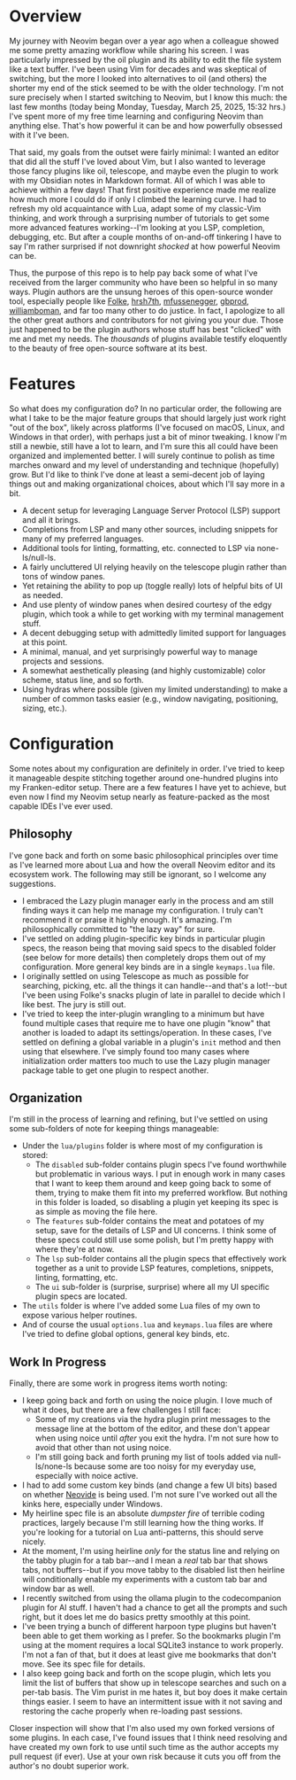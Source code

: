 # Overview

My journey with Neovim began over a year ago when a colleague showed me some pretty amazing workflow while sharing his screen. I was particularly impressed by the oil plugin and its ability to edit the file system like a text buffer. I've been using Vim for decades and was skeptical of switching, but the more I looked into alternatives to oil (and others) the shorter my end of the stick seemed to be with the older technology. I'm not sure precisely when I started switching to Neovim, but I know this much: the last few months (today being Monday, Tuesday, March 25, 2025, 15:32 hrs.) I've spent more of my free time learning and configuring Neovim than anything else. That's how powerful it can be and how powerfully obsessed with it I've been.

That said, my goals from the outset were fairly minimal: I wanted an editor that did all the stuff I've loved about Vim, but I also wanted to leverage those fancy plugins like oil, telescope, and maybe even the plugin to work with my Obsidian notes in Markdown format. All of which I was able to achieve within a few days! That first positive experience made me realize how much more I could do if only I climbed the learning curve. I had to refresh my old acquaintance with Lua, adapt some of my classic-Vim thinking, and work through a surprising number of tutorials to get some more advanced features working--I'm looking at you LSP, completion, debugging, etc. But after a couple months of on-and-off tinkering I have to say I'm rather surprised if not downright *shocked* at how powerful Neovim can be.

Thus, the purpose of this repo is to help pay back some of what I've received from the larger community who have been so helpful in so many ways. Plugin authors are the unsung heroes of this open-source wonder tool, especially people like [Folke](https://github.com/folke), [hrsh7th](https://github.com/hrsh7th), [mfussenegger](https://github.com/mfussenegger), [gbprod](https://github.com/gbprod), [williamboman](https://github.com/williamboman), and far too many other to do justice. In fact, I apologize to all the other great authors and contributors for not giving you your due. Those just happened to be the plugin authors whose stuff has best "clicked" with me and met my needs. The *thousands* of plugins available testify eloquently to the beauty of free open-source software at its best.

# Features

So what does my configuration do? In no particular order, the following are what I take to be the major feature groups that should largely just work right "out of the box", likely across platforms (I've focused on macOS, Linux, and Windows in that order), with perhaps just a bit of minor tweaking. I know I'm still a newbie, still have a lot to learn, and I'm sure this all could have been organized and implemented better. I will surely continue to polish as time marches onward and my level of understanding and technique (hopefully) grow. But I'd like to think I've done at least a semi-decent job of laying things out and making organizational choices, about which I'll say more in a bit.

- A decent setup for leveraging Language Server Protocol (LSP) support and all it brings.
- Completions from LSP and many other sources, including snippets for many of my preferred languages. 
- Additional tools for linting, formatting, etc. connected to LSP via none-ls/null-ls.
- A fairly uncluttered UI relying heavily on the telescope plugin rather than tons of window panes.
- Yet retaining the ability to pop up (toggle really) lots of helpful bits of UI as needed.
- And use plenty of window panes when desired courtesy of the edgy plugin, which took a while to get working with my terminal management stuff.
- A decent debugging setup with admittedly limited support for languages at this point.
- A minimal, manual, and yet surprisingly powerful way to manage projects and sessions.
- A somewhat aesthetically pleasing (and highly customizable) color scheme, status line, and so forth.
- Using hydras where possible (given my limited understanding) to make a number of common tasks easier (e.g., window navigating, positioning, sizing, etc.).

# Configuration

Some notes about my configuration are definitely in order. I've tried to keep it manageable despite stitching together around one-hundred plugins into my Franken-editor setup. There are a few features I have yet to achieve, but even now I find my Neovim setup nearly as feature-packed as the most capable IDEs I've ever used.

## Philosophy

I've gone back and forth on some basic philosophical principles over time as I've learned more about Lua and how the overall Neovim editor and its ecosystem work. The following may still be ignorant, so I welcome any suggestions.

- I embraced the Lazy plugin manager early in the process and am still finding ways it can help me manage my configuration. I truly can't recommend it or praise it highly enough. It's amazing. I'm philosophically committed to "the lazy way" for sure.
- I've settled on adding plugin-specific key binds in particular plugin specs, the reason being that moving said specs to the disabled folder (see below for more details) then completely drops them out of my configuration. More general key binds are in a single `keymaps.lua` file.
- I originally settled on using Telescope as much as possible for searching, picking, etc. all the things it can handle--and that's a lot!--but I've been using Folke's snacks plugin of late in parallel to decide which I like best. The jury is still out.
- I've tried to keep the inter-plugin wrangling to a minimum but have found multiple cases that require me to have one plugin "know" that another is loaded to adapt its settings/operation. In these cases, I've settled on defining a global variable in a plugin's `init` method and then using that elsewhere. I've simply found too many cases where initialization order matters too much to use the Lazy plugin manager package table to get one plugin to respect another.

## Organization

I'm still in the process of learning and refining, but I've settled on using some sub-folders of note for keeping things manageable:

- Under the `lua/plugins` folder is where most of my configuration is stored:
    - The `disabled` sub-folder contains plugin specs I've found worthwhile but problematic in various ways. I put in enough work in many cases that I want to keep them around and keep going back to some of them, trying to make them fit into my preferred workflow. But nothing in this folder is loaded, so disabling a plugin yet keeping its spec is as simple as moving the file here.
    - The `features` sub-folder contains the meat and potatoes of my setup, save for the details of LSP and UI concerns. I think some of these specs could still use some polish, but I'm pretty happy with where they're at now.
    - The `lsp` sub-folder contains all the plugin specs that effectively work together as a unit to provide LSP features, completions, snippets, linting, formatting, etc.
    - The `ui` sub-folder is (surprise, surprise) where all my UI specific plugin specs are located.
- The `utils` folder is where I've added some Lua files of my own to expose various helper routines.
- And of course the usual `options.lua` and `keymaps.lua` files are where I've tried to define global options, general key binds, etc.

## Work In Progress

Finally, there are some work in progress items worth noting:

- I keep going back and forth on using the noice plugin. I love much of what it does, but there are a few challenges I still face:
    - Some of my creations via the hydra plugin print messages to the message line at the bottom of the editor, and these don't appear when using noice until *after* you exit the hydra. I'm not sure how to avoid that other than not using noice.
    - I'm still going back and forth pruning my list of tools added via null-ls/none-ls because some are too noisy for my everyday use, especially with noice active.
- I had to add some custom key binds (and change a few UI bits) based on whether [Neovide](https://github.com/neovide/neovide) is being used. I'm not sure I've worked out all the kinks here, especially under Windows.
- My heirline spec file is an absolute *dumpster fire* of terrible coding practices, largely because I'm still learning how the thing works. If you're looking for a tutorial on Lua anti-patterns, this should serve nicely.
- At the moment, I'm using heirline *only* for the status line and relying on the tabby plugin for a tab bar--and I mean a *real* tab bar that shows tabs, not buffers--but if you move tabby to the disabled list then heirline will conditionally enable my experiments with a custom tab bar and window bar as well.
- I recently switched from using the ollama plugin to the codecompanion plugin for AI stuff. I haven't had a chance to get all the prompts and such right, but it does let me do basics pretty smoothly at this point.
- I've been trying a bunch of different harpoon type plugins but haven't been able to get them working as I prefer. So the bookmarks plugin I'm using at the moment requires a local SQLite3 instance to work properly. I'm not a fan of that, but it does at least give me bookmarks that don't move. See its spec file for details.
- I also keep going back and forth on the scope plugin, which lets you limit the list of buffers that show up in telescope searches and such on a per-tab basis. The Vim purist in me hates it, but boy does it make certain things easier. I seem to have an intermittent issue with it not saving and restoring the cache properly when re-loading past sessions.

Closer inspection will show that I'm also used my own forked versions of some plugins. In each case, I've found issues that I think need resolving and have created my own fork to use until such time as the author accepts my pull request (if ever). Use at your own risk because it cuts you off from the author's no doubt superior work.
